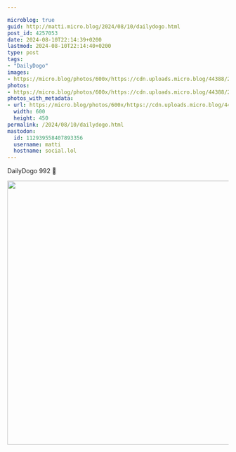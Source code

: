 ```yaml
---

microblog: true
guid: http://matti.micro.blog/2024/08/10/dailydogo.html
post_id: 4257053
date: 2024-08-10T22:14:39+0200
lastmod: 2024-08-10T22:14:40+0200
type: post
tags:
- "DailyDogo"
images:
- https://micro.blog/photos/600x/https://cdn.uploads.micro.blog/44388/2024/55e41675a7a94b4f916e8d686703c858.jpg
photos:
- https://micro.blog/photos/600x/https://cdn.uploads.micro.blog/44388/2024/55e41675a7a94b4f916e8d686703c858.jpg
photos_with_metadata:
- url: https://micro.blog/photos/600x/https://cdn.uploads.micro.blog/44388/2024/55e41675a7a94b4f916e8d686703c858.jpg
  width: 600
  height: 450
permalink: /2024/08/10/dailydogo.html
mastodon:
  id: 112939558407893356
  username: matti
  hostname: social.lol
---
```

DailyDogo 992 🐶

<img src="/media/uploads/2024/55e41675a7a94b4f916e8d686703c858.jpg" width="600" alt="" />
